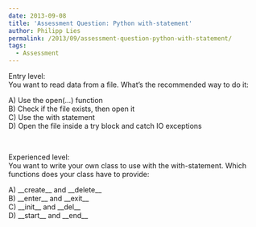 ```yaml
---
date: 2013-09-08
title: 'Assessment Question: Python with-statement'
author: Philipp Lies
permalink: /2013/09/assessment-question-python-with-statement/
tags:
  - Assessment
---
```

Entry level:  
You want to read data from a file. What&#8217;s the recommended way to do it:

A) Use the open(&#8230;) function  
B) Check if the file exists, then open it  
C) Use the with statement  
D) Open the file inside a try block and catch IO exceptions

&nbsp;

Experienced level:  
You want to write your own class to use with the with-statement. Which functions does your class have to provide:

A) \_\_create\_\_ and \_\_delete\_\_  
B) \_\_enter\_\_ and \_\_exit\_\_  
C) \_\_init\_\_ and \_\_del\_\_  
D) \_\_start\_\_ and \_\_end\_\_
